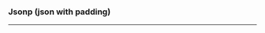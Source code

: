 <!--
 * @Descripttion: 
 * @version: 
 * @Author: fuanlei
 * @Date: 2019-10-18 10:49:42
 * @LastEditors: fuanlei
 * @LastEditTime: 2019-10-18 10:49:42
 -->
### Jsonp (json with padding)
----
